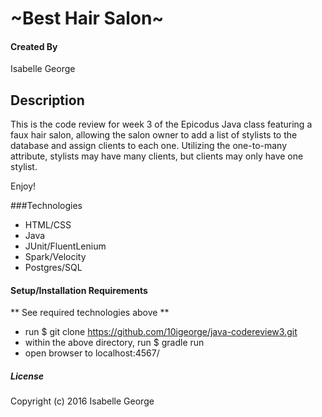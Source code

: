 # ~Best Hair Salon~

#### Created By
Isabelle George

## Description
This is the code review for week 3 of the Epicodus Java class featuring a faux hair salon, allowing the salon owner to add a list of stylists to the database and assign clients to each one. Utilizing the one-to-many attribute, stylists may have many clients, but clients may only have one stylist.

Enjoy!

###Technologies
- HTML/CSS
- Java
- JUnit/FluentLenium
- Spark/Velocity
- Postgres/SQL

#### Setup/Installation Requirements

** See required technologies above **
* run $ git clone https://github.com/10igeorge/java-codereview3.git
* within the above directory, run $ gradle run
* open browser to localhost:4567/


##### License

Copyright (c) 2016 Isabelle George

